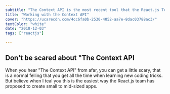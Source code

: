 ```yaml
---
subtitle: "The Context API is the most recent tool that the React.js Team has made available to handle your application data flow. It is the perfect companion for building small to mid-sized applications"
title: "Working with the Context API"
cover: "https://ucarecdn.com/4cc6fa0b-2530-4052-aa7e-8dac03788ac3/"
textColor: "white"
date: "2018-12-03"
tags: ["reactjs"]

---
```


## Don't be scared about "The Context API

When you hear "The Context API" from afar, you can get a little scary, that is a normal felling that you get all the time when learning new coding tricks. But believe when I teal you this is the easiest way the React.js team has proposed to create small to mid-sized apps.
<!--stackedit_data:
eyJoaXN0b3J5IjpbMTQ3NzA3MTk1NF19
-->